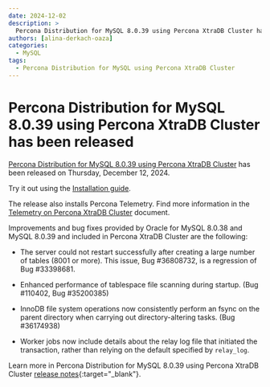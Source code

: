 ```yaml
---
date: 2024-12-02
description: >
  Percona Distribution for MySQL 8.0.39 using Percona XtraDB Cluster has been released on Thursday, December 12, 2024.
authors: [alina-derkach-oaza]
categories:
  - MySQL
tags:
  - Percona Distribution for MySQL using Percona XtraDB Cluster
---
```


# Percona Distribution for MySQL 8.0.39 using Percona XtraDB Cluster has been released

<!-- more -->

[Percona Distribution for MySQL 8.0.39 using Percona XtraDB Cluster](https://docs.percona.com/percona-distribution-for-mysql/8.0/index.html) has been released on Thursday, December 12, 2024.

Try it out using the [Installation guide](https://docs.percona.com/percona-distribution-for-mysql/8.0/installing.html).

The release also installs Percona Telemetry. Find more information in the [Telemetry on Percona XtraDB Cluster](https://docs.percona.com/percona-xtradb-cluster/8.0/telemetry.html) document.

Improvements and bug fixes provided by Oracle for  MySQL 8.0.38 and MySQL 8.0.39 and included in Percona XtraDB Cluster are the following:

* The server could not restart successfully after creating a large number of tables (8001 or more). This issue, Bug #36808732, is a regression of Bug #33398681.

* Enhanced performance of tablespace file scanning during startup. (Bug #110402, Bug #35200385)

* InnoDB file system operations now consistently perform an fsync on the parent directory when carrying out directory-altering tasks. (Bug #36174938)

* Worker jobs now include details about the relay log file that initiated the transaction, rather than relying on the default specified by `relay_log`.

Learn more in Percona Distribution for MySQL 8.0.39 using Percona XtraDB Cluster [release notes](https://docs.percona.com/percona-distribution-for-mysql/8.0/release-notes-pxc-v8.0.39.html){:target="_blank"}.

